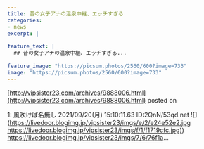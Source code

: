 ```yaml
---
title: 昔の女子アナの温泉中継、エッチすぎる
categories:
- news
excerpt: |
  
feature_text: |
  ## 昔の女子アナの温泉中継、エッチすぎる...
  
feature_image: "https://picsum.photos/2560/600?image=733"
image: "https://picsum.photos/2560/600?image=733"
---
```


[http://vipsister23.com/archives/9888006.html](http://vipsister23.com/archives/9888006.html)
posted on 

<!--more-->

1: 風吹けば名無し 2021/09/20(月) 15:10:11.63 ID:2QnN/53qd.net ![](https://livedoor.blogimg.jp/vipsister23/imgs/e/2/e24e52e2.jpg [https://livedoor.blogimg.jp/vipsister23/imgs/f/1/f1719cfc.jpg)](https://livedoor.blogimg.jp/vipsister23/imgs/f/1/f1719cfc.jpg)) https://livedoor.blogimg.jp/vipsister23/imgs/7/6/76f1a...
